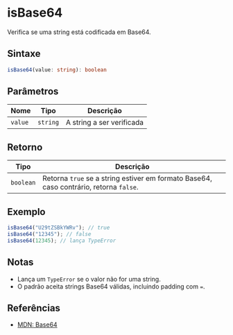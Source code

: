 # isBase64

Verifica se uma string está codificada em Base64.

## Sintaxe
```typescript
isBase64(value: string): boolean
```

## Parâmetros

| Nome     | Tipo      | Descrição                  |
|----------|-----------|----------------------------|
| `value`  | `string`  | A string a ser verificada  |

## Retorno

| Tipo       | Descrição                                                      |
|------------|----------------------------------------------------------------|
| `boolean`  | Retorna `true` se a string estiver em formato Base64, caso contrário, retorna `false`. |

## Exemplo
```typescript
isBase64("U29tZSBkYWRv"); // true
isBase64("12345"); // false
isBase64(12345); // lança TypeError
```

## Notas
- Lança um `TypeError` se o valor não for uma string.
- O padrão aceita strings Base64 válidas, incluindo padding com `=`.

## Referências
- [MDN: Base64](https://developer.mozilla.org/pt-BR/docs/Glossary/Base64)